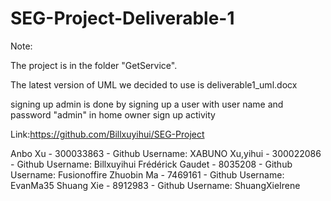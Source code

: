 # SEG-Project-Deliverable-1



Note: 


The project is in the folder "GetService". 


The latest version of UML we decided to use is deliverable1_uml.docx 


signing up admin is done by signing up a user with user name and password "admin" in home owner sign up activity



Link:https://github.com/Billxuyihui/SEG-Project

Anbo Xu - 300033863 - Github Username: XABUNO
Xu,yihui - 300022086 -  Github Username: Billxuyihui
Frédérick Gaudet - 8035208 - Github Username: Fusionoffire
Zhuobin Ma - 7469161 - Github Username: EvanMa35
Shuang Xie - 8912983 - Github Username: ShuangXieIrene


